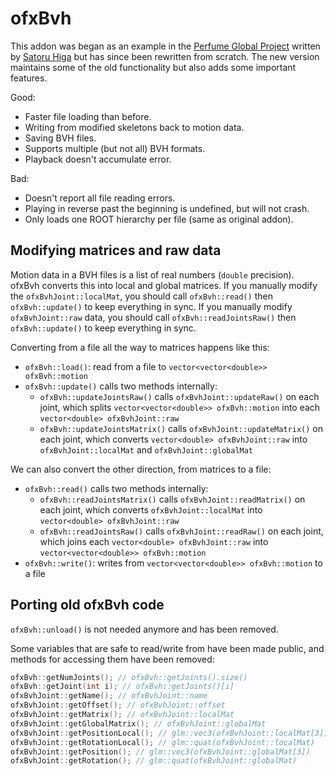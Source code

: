 # ofxBvh

This addon was began as an example in the [Perfume Global Project](https://github.com/perfume-dev/example-openFrameworks/blob/master/ofxBvh/src/ofxBvh.h) written by [Satoru Higa](https://github.com/satoruhiga) but has since been rewritten from scratch. The new version maintains some of the old functionality but also adds some important features.

Good:
- Faster file loading than before.
- Writing from modified skeletons back to motion data.
- Saving BVH files.
- Supports multiple (but not all) BVH formats.
- Playback doesn't accumulate error.

Bad:
- Doesn't report all file reading errors.
- Playing in reverse past the beginning is undefined, but will not crash.
- Only loads one ROOT hierarchy per file (same as original addon).

## Modifying matrices and raw data

Motion data in a BVH files is a list of real numbers (`double` precision). ofxBvh converts this into local and global matrices. If you manually modify the `ofxBvhJoint::localMat`, you should call `ofxBvh::read()` then `ofxBvh::update()` to keep everything in sync. If you manually modify `ofxBvhJoint::raw` data, you should call `ofxBvh::readJointsRaw()` then `ofxBvh::update()` to keep everything in sync.

Converting from a file all the way to matrices happens like this:

- `ofxBvh::load()`: read from a file to `vector<vector<double>> ofxBvh::motion` 
- `ofxBvh::update()` calls two methods internally:
	- `ofxBvh::updateJointsRaw()` calls `ofxBvhJoint::updateRaw()` on each joint, which splits `vector<vector<double>> ofxBvh::motion` into each `vector<double> ofxBvhJoint::raw`
	- `ofxBvh::updateJointsMatrix()` calls `ofxBvhJoint::updateMatrix()` on each joint, which converts `vector<double> ofxBvhJoint::raw` into `ofxBvhJoint::localMat` and `ofxBvhJoint::globalMat`

We can also convert the other direction, from matrices to a file:

- `ofxBvh::read()` calls two methods internally:
	- `ofxBvh::readJointsMatrix()` calls `ofxBvhJoint::readMatrix()` on each joint, which converts `ofxBvhJoint::localMat` into `vector<double> ofxBvhJoint::raw`
	- `ofxBvh::readJointsRaw()` calls `ofxBvhJoint::readRaw()` on each joint, which joins each `vector<double> ofxBvhJoint::raw` into `vector<vector<double>> ofxBvh::motion`
- `ofxBvh::write()`: writes from `vector<vector<double>> ofxBvh::motion` to a file

## Porting old ofxBvh code

`ofxBvh::unload()` is not needed anymore and has been removed.

Some variables that are safe to read/write from have been made public, and methods for accessing them have been removed:

```c++
ofxBvh::getNumJoints(); // ofxBvh::getJoints().size()
ofxBvh::getJoint(int i); // ofxBvh::getJoints()[i]
ofxBvhJoint::getName(); // ofxBvhJoint::name
ofxBvhJoint::getOffset(); // ofxBvhJoint::offset
ofxBvhJoint::getMatrix(); // ofxBvhJoint::localMat
ofxBvhJoint::getGlobalMatrix(); // ofxBvhJoint::globalMat
ofxBvhJoint::getPositionLocal(); // glm::vec3(ofxBvhJoint::localMat[3])
ofxBvhJoint::getRotationLocal(); // glm::quat(ofxBvhJoint::localMat)
ofxBvhJoint::getPosition(); // glm::vec3(ofxBvhJoint::globalMat[3])
ofxBvhJoint::getRotation(); // glm::quat(ofxBvhJoint::globalMat)
```